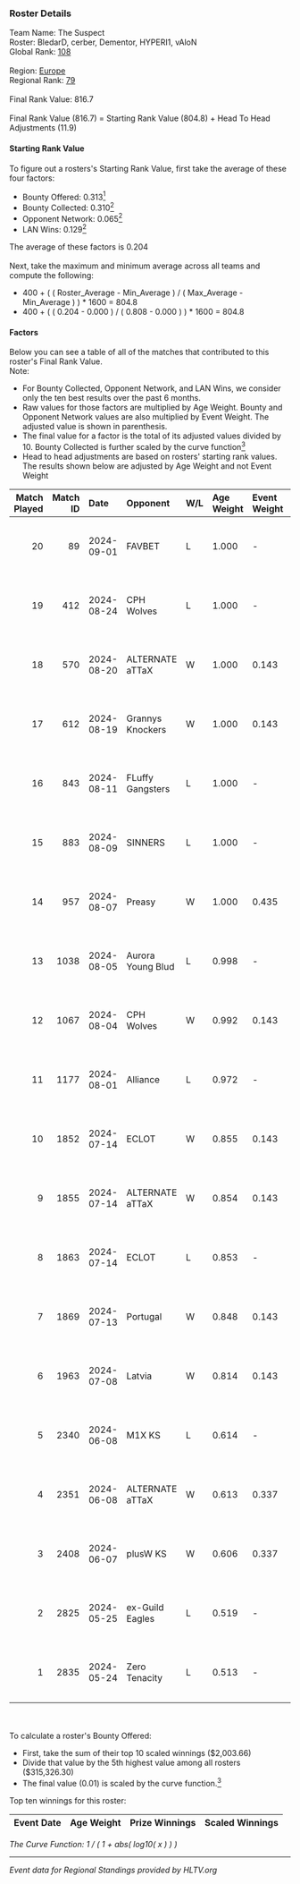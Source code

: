 ### Roster Details<br />
Team Name: The Suspect<br />
Roster: BledarD, cerber, Dementor, HYPERI1, vAloN<br />
Global Rank: [108](../../standings_global_2024_09_04.md)<br />
<br />
Region: [Europe]( ../../standings_europe_2024_09_04.md)<br />
Regional Rank: [79]( ../../standings_europe_2024_09_04.md)<br />
<br />
Final Rank Value:  816.7<br />
<br />
Final Rank Value (816.7) = Starting Rank Value (804.8) + Head To Head Adjustments (11.9)<br />

#### Starting Rank Value<br />
To figure out a rosters's Starting Rank Value, first take the average of these four factors:<br />
- Bounty Offered: 0.313[<sup>1</sup>](#table2)
- Bounty Collected: 0.310[<sup>2</sup>](#table1)
- Opponent Network: 0.065[<sup>2</sup>](#table1)
- LAN Wins: 0.129[<sup>2</sup>](#table1)

The average of these factors is 0.204<br />
<br />
Next, take the maximum and minimum average across all teams and compute the following:<br />
- 400 + ( ( Roster_Average - Min_Average ) / ( Max_Average - Min_Average ) ) * 1600 = 804.8
- 400 + ( ( 0.204 - 0.000 ) / ( 0.808 - 0.000 ) ) * 1600 = 804.8


#### Factors<br />
Below you can see a table of all of the matches that contributed to this roster's Final Rank Value.<br />
Note:<br />

- For Bounty Collected, Opponent Network, and LAN Wins, we consider only the ten best results over the past 6 months.
- Raw values for those factors are multiplied by Age Weight. Bounty and Opponent Network values are also multiplied by Event Weight. The adjusted value is shown in parenthesis.
- The final value for a factor is the total of its adjusted values divided by 10. Bounty Collected is further scaled by the curve function[<sup>3</sup>](#curveFunction)
- Head to head adjustments are based on rosters' starting rank values. The results shown below are adjusted by Age Weight and not Event Weight
<span id="table1"></span><br />


| Match Played | Match ID | Date       | Opponent          | W/L | Age Weight | Event Weight | Bounty Collected | Opponent Network | LAN Wins  | H2H Adj. | Roster                                    |
| -: | -: | :- | :- | :- | :- | :- | :- | :- | :- | -: | :- |
|           20 |       89 | 2024-09-01 | FAVBET            | L   | 1.000      | -            | -                | -                | -         |   -14.81 | BledarD, cerber, Dementor, HYPERI1, vAloN |
|           19 |      412 | 2024-08-24 | CPH Wolves        | L   | 1.000      | -            | -                | -                | -         |   -16.93 | BledarD, Caleyy, Dementor, HYPERI1, vAloN |
|           18 |      570 | 2024-08-20 | ALTERNATE aTTaX   | W   | 1.000      | 0.143        | 0.099 (0.014)    | 0.820 (0.117)    | 0 (0.000) |    15.96 | BledarD, Caleyy, Dementor, HYPERI1, vAloN |
|           17 |      612 | 2024-08-19 | Grannys Knockers  | W   | 1.000      | 0.143        | 0.003 (0.000)    | 0.135 (0.019)    | 0 (0.000) |    11.26 | BledarD, Caleyy, Dementor, HYPERI1, vAloN |
|           16 |      843 | 2024-08-11 | FLuffy Gangsters  | L   | 1.000      | -            | -                | -                | -         |   -22.83 | BledarD, Caleyy, Dementor, HYPERI1, vAloN |
|           15 |      883 | 2024-08-09 | SINNERS           | L   | 1.000      | -            | -                | -                | -         |    -9.20 | BledarD, Caleyy, Dementor, HYPERI1, vAloN |
|           14 |      957 | 2024-08-07 | Preasy            | W   | 1.000      | 0.435        | 0.007 (0.003)    | 0.170 (0.074)    | 0 (0.000) |    10.89 | BledarD, Caleyy, Dementor, HYPERI1, vAloN |
|           13 |     1038 | 2024-08-05 | Aurora Young Blud | L   | 0.998      | -            | -                | -                | -         |   -10.18 | BledarD, Caleyy, Dementor, HYPERI1, vAloN |
|           12 |     1067 | 2024-08-04 | CPH Wolves        | W   | 0.992      | 0.143        | 0.003 (0.000)    | 0.483 (0.069)    | 0 (0.000) |    14.37 | BledarD, Caleyy, Dementor, HYPERI1, vAloN |
|           11 |     1177 | 2024-08-01 | Alliance          | L   | 0.972      | -            | -                | -                | -         |   -15.49 | BledarD, Caleyy, Dementor, HYPERI1, vAloN |
|           10 |     1852 | 2024-07-14 | ECLOT             | W   | 0.855      | 0.143        | 0.072 (0.009)    | 0.677 (0.083)    | 0 (0.000) |    22.39 | BledarD, Caleyy, deb0, Dementor, HYPERI1  |
|            9 |     1855 | 2024-07-14 | ALTERNATE aTTaX   | W   | 0.854      | 0.143        | 0.099 (0.012)    | 0.820 (0.100)    | 0 (0.000) |    18.16 | BledarD, Caleyy, deb0, Dementor, HYPERI1  |
|            8 |     1863 | 2024-07-14 | ECLOT             | L   | 0.853      | -            | -                | -                | -         |    -3.88 | BledarD, Caleyy, deb0, Dementor, HYPERI1  |
|            7 |     1869 | 2024-07-13 | Portugal          | W   | 0.848      | 0.143        | 0.001 (0.000)    | 0.072 (0.009)    | 0 (0.000) |     6.57 | BledarD, Caleyy, deb0, Dementor, HYPERI1  |
|            6 |     1963 | 2024-07-08 | Latvia            | W   | 0.814      | 0.143        | 0.004 (0.000)    | 0.100 (0.012)    | 0 (0.000) |    11.52 | BledarD, Caleyy, deb0, Dementor, HYPERI1  |
|            5 |     2340 | 2024-06-08 | M1X KS            | L   | 0.614      | -            | -                | -                | -         |   -10.19 | BledarD, Caleyy, Dementor, HYPERI1, vAloN |
|            4 |     2351 | 2024-06-08 | ALTERNATE aTTaX   | W   | 0.613      | 0.337        | 0.099 (0.021)    | 0.820 (0.170)    | 1 (0.613) |    13.83 | BledarD, Caleyy, Dementor, HYPERI1, vAloN |
|            3 |     2408 | 2024-06-07 | plusW KS          | W   | 0.606      | 0.337        | 0.000 (0.000)    | 0.000 (0.000)    | 1 (0.606) |     1.89 | BledarD, Caleyy, Dementor, HYPERI1, vAloN |
|            2 |     2825 | 2024-05-25 | ex-Guild Eagles   | L   | 0.519      | -            | -                | -                | -         |    -8.56 | BledarD, Caleyy, Dementor, HYPERI1, vAloN |
|            1 |     2835 | 2024-05-24 | Zero Tenacity     | L   | 0.513      | -            | -                | -                | -         |    -2.88 | BledarD, Caleyy, Dementor, HYPERI1, vAloN |

<br />
<span id="table2"></span><br />
To calculate a roster's Bounty Offered:<br />

- First, take the sum of their top 10 scaled winnings ($2,003.66)
- Divide that value by the 5th highest value among all rosters ($315,326.30)
- The final value (0.01) is scaled by the curve function.[<sup>3</sup>](#curveFunction)

Top ten winnings for this roster:<br />

| Event Date | Age Weight | Prize Winnings | Scaled Winnings |
| :- | -: | :- | :- |


<span id="curveFunction"></span>_The Curve Function: 1 / ( 1 + abs( log10( x ) ) )_<br />

---
_Event data for Regional Standings provided by HLTV.org_<br />
